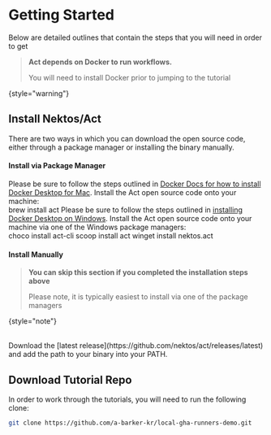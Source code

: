 # Getting Started

Below are detailed outlines that contain the steps that you will need in order to get 

> **Act depends on Docker to run workflows.**
>
> You will need to install Docker prior to jumping to the tutorial
>
{style="warning"}


## Install Nektos/Act
There are two ways in which you can download the open source code, either through a package manager or installing the binary manually.
#### Install via Package Manager
<tabs>
<tab title="MacOS">
<procedure type="steps">
<step>Please be sure to follow the steps outlined in <a href="https://docs.docker.com/docker-for-mac/install/">Docker Docs for how to install Docker Desktop for Mac</a>.</step>
<step>Install the Act open source code onto your machine:
<br/>
<code-block lang="bash">brew install act</code-block>
</step>
</procedure>
</tab>
<tab title="Widows">
<procedure type="steps">
<step>Please be sure to follow the steps outlined in <a href="https://docs.docker.com/docker-for-windows/install/">installing Docker Desktop on Windows</a>.</step>
<step>Install the Act open source code onto your machine via one of the Windows package managers:
<br/>
<tabs>
<tab title="Chocolatey"><code-block lang="shell">choco install act-cli</code-block></tab>
<tab title="Scoop"><code-block lang="shell">scoop install act</code-block></tab>
<tab title="Winget"><code-block lang="shell">winget install nektos.act</code-block></tab>
</tabs>
</step>
</procedure>
</tab>
</tabs>

#### Install Manually
> **You can skip this section if you completed the installation steps above**
> 
> Please note, it is typically easiest to install via one of the package managers
>
{style="note"}

<br/>
Download the [latest release](https://github.com/nektos/act/releases/latest) and add the path to your binary into your PATH.

## Download Tutorial Repo
In order to work through the tutorials, you will need to run the following clone:
```Bash
git clone https://github.com/a-barker-kr/local-gha-runners-demo.git
```